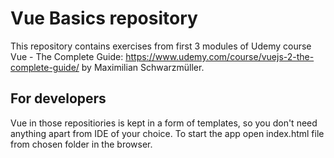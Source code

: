 # Vue Basics repository

This repository contains exercises from first 3 modules of Udemy course Vue - The Complete Guide: https://www.udemy.com/course/vuejs-2-the-complete-guide/ by Maximilian Schwarzmüller.

## For developers

Vue in those repositiories is kept in a form of templates, so you don't need anything apart from IDE of your choice. To start the app open index.html file from chosen folder in the browser.
